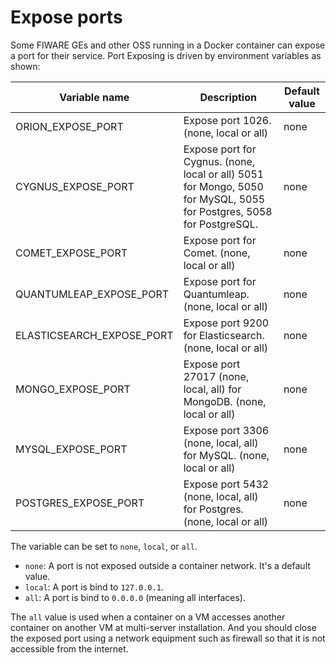 # Expose ports

Some FIWARE GEs and other OSS running in a Docker container can expose a port for their service.
Port Exposing is driven by environment variables as shown:

| Variable name               | Description                                                                                                          | Default value |
| --------------------------- | -------------------------------------------------------------------------------------------------------------------- | ------------- |
| ORION\_EXPOSE\_PORT         | Expose port 1026. (none, local or all)                                                                               | none          |
| CYGNUS\_EXPOSE\_PORT        | Expose port for Cygnus. (none, local or all) 5051 for Mongo, 5050 for MySQL, 5055 for Postgres, 5058 for PostgreSQL. | none          |
| COMET\_EXPOSE\_PORT         | Expose port for Comet. (none, local or all)                                                                          | none          |
| QUANTUMLEAP\_EXPOSE\_PORT   | Expose port for Quantumleap. (none, local or all)                                                                    | none          |
| ELASTICSEARCH\_EXPOSE\_PORT | Expose port 9200 for Elasticsearch. (none, local or all)                                                             | none          |
| MONGO\_EXPOSE\_PORT         | Expose port 27017 (none, local, all) for MongoDB. (none, local or all)                                               | none          |
| MYSQL\_EXPOSE\_PORT         | Expose port 3306 (none, local, all) for MySQL. (none, local or all)                                                  | none          |
| POSTGRES\_EXPOSE\_PORT      | Expose port 5432 (none, local, all) for Postgres. (none, local or all)                                               | none          |

The variable can be set to `none`, `local`, or `all`.

-   `none`: A port is not exposed outside a container network. It's a default value.
-   `local`: A port is bind to `127.0.0.1`.
-   `all`: A port is bind to `0.0.0.0` (meaning all interfaces).

The `all` value is used when a container on a VM accesses another container on another VM at multi-server installation.
And you should close the exposed port using a network equipment such as firewall so that it is not accessible from the internet.
